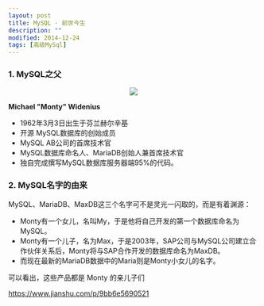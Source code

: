 ```yaml
---
layout: post
title: MySQL · 前世今生
description: ""
modified: 2014-12-24
tags: [高级MySql]
---
```


### 1. MySQL之父
<p style="text-align: center;"><img src="https://upload-images.jianshu.io/upload_images/6748624-554af6456b1a10c6.jpg?imageMogr2/auto-orient/strip|imageView2/2/format/webp"></p>


**Michael "Monty" Widenius**

- 1962年3月3日出生于芬兰赫尔辛基
- 开源 MySQL数据库的创始成员
- MySQL AB公司的首席技术官
- MySQL数据库命名人、MariaDB创始人兼首席技术官
- 独自完成撰写MySQL数据库服务器端95%的代码。



### 2. MySQL名字的由来
MySQL、MariaDB、MaxDB这三个名字可不是灵光一闪取的，而是有着渊源：

- Monty有一个女儿，名叫My，于是他将自己开发的第一个数据库命名为MySQL。
- Monty有一个儿子，名为Max，于是2003年，SAP公司与MySQL公司建立合作伙伴关系后，Monty将与SAP合作开发的数据库命名为MaxDB。
- 而现在最新的MariaDB数据中的Maria则是Monty小女儿的名字。
  
可以看出，这些产品都是 Monty 的亲儿子们

https://www.jianshu.com/p/9bb6e5690521













